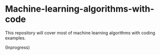 # Machine-learning-algorithms-with-code
This repository will cover most of machine learning algorithms with coding examples.

(Inprogress)

